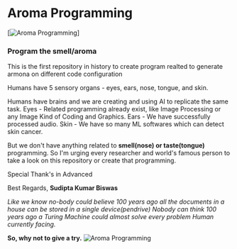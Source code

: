# Aroma Programming

[![Aroma Programming](https://www.google.com/url?sa=i&url=https%3A%2F%2Fgithub.com%2Flogos&psig=AOvVaw3uypfD98ku0MuaKmqjxTJ2&ust=1702693537351000&source=images&cd=vfe&opi=89978449&ved=0CBIQjRxqFwoTCODjxu-xkIMDFQAAAAAdAAAAABAD)]

### Program the smell/aroma
This is the first repository in history to create program realted to generate armona on different code configuration

Humans have 5 sensory organs - eyes, ears, nose, tongue, and skin.

Humans have brains and we are creating and using AI to replicate the same task.
Eyes - Related programming already exist, like Image Processing or any Image Kind of Coding and Graphics.
Ears - We have successfully processed audio.
Skin - We have so many ML softwares which can detect skin cancer.

But we don't have anything related to **smell(nose) or taste(tongue)** programming.
So I'm urging every researcher and world's famous person to take a look on this repository or create that programming.

Special Thank's in Advanced

Best Regards,
**Sudipta Kumar Biswas**

*Like we know no-body could believe 100 years ago all the documents in a house can be stored in a single device(pendrive)*
*Nobody can think 100 years ago a Turing Machine could almost solve every problem Human currently facing.*

**So, why not to give a try.**
![Aroma Programming](https://www.google.com/url?sa=i&url=https%3A%2F%2Funsplash.com%2Fs%2Fphotos%2Fsmell&psig=AOvVaw0FgJpDVDKCwjihQtQhHth-&ust=1702693380995000&source=images&cd=vfe&ved=0CBIQjRxqFwoTCODOt6OxkIMDFQAAAAAdAAAAABAE)
